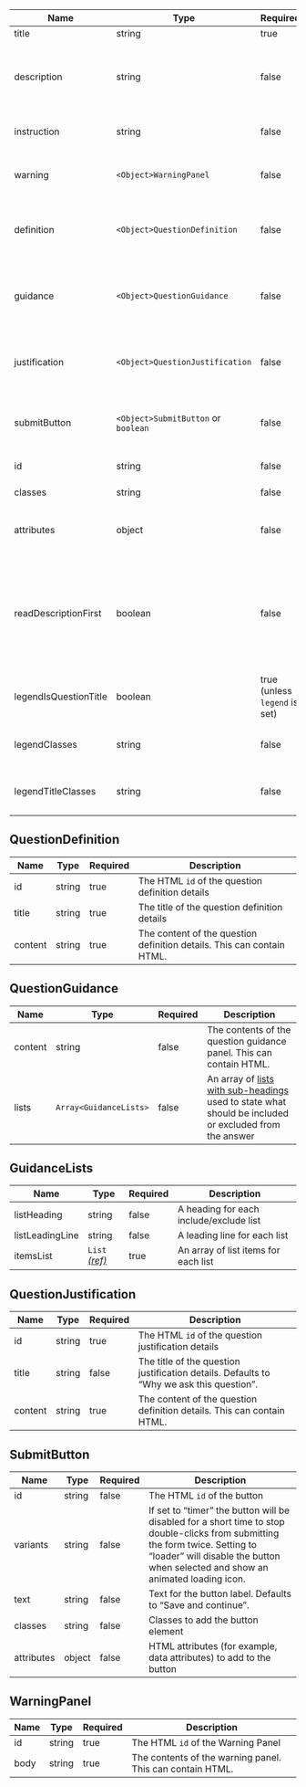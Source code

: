 | Name                  | Type                                | Required                      | Description                                                                                                                                                                                                              |
| --------------------- | ----------------------------------- | ----------------------------- | ------------------------------------------------------------------------------------------------------------------------------------------------------------------------------------------------------------------------ |
| title                 | string                              | true                          | The question heading                                                                                                                                                                                                     |
| description           | string                              | false                         | The question description to be used to provide added context to the question. This can contain HTML.                                                                                                                     |
| instruction           | string                              | false                         | An interviewer instruction. This can contain HTML.                                                                                                                                                                       |
| warning               | `<Object>WarningPanel`              | false                         | Settings for the [WarningPanel](#warningpanel) to be used when a warning message is required                                                                                                                             |
| definition            | `<Object>QuestionDefinition`        | false                         | Settings for the [question definition](#questiondefinition) to be used to define a word or acronym that is in the question                                                                                               |
| guidance              | `<Object>QuestionGuidance`          | false                         | Settings for the [question guidance](#questionguidance) to be used to state what should be included or excluded from the answer                                                                                          |
| justification         | `<Object>QuestionJustification`     | false                         | Settings for the [question justification](#questionjustification) to be used to explain why a question is being asked                                                                                                    |
| submitButton          | `<Object>SubmitButton` or `boolean` | false                         | Settings for the [submit button](#submitbutton). If a value of `true` is provided, default attributes will be used.                                                                                                      |
| id                    | string                              | false                         | The HTML `id` for the component                                                                                                                                                                                          |
| classes               | string                              | false                         | Classes to add the component                                                                                                                                                                                             |
| attributes            | object                              | false                         | HTML attributes (for example, data attributes) to add to the component                                                                                                                                                   |
| readDescriptionFirst  | boolean                             | false                         | Set to “true” to make screen readers read out question description first. Used in the [relationships pattern](/patterns/relationships) where the description instructs the user to complete the sentence in the heading. |
| legendIsQuestionTitle | boolean                             | true (unless `legend` is set) | Creates an `h1` inside the `legend`. Use when there is only a single fieldset on the page                                                                                                                                |
| legendClasses         | string                              | false                         | Classes to apply to the HTML `legend` element when using `legendIsQuestionTitle`                                                                                                                                         |
| legendTitleClasses    | string                              | false                         | Classes to apply to the `h1` heading element when using `legendIsQuestionTitle`                                                                                                                                          |

## QuestionDefinition

| Name    | Type   | Required | Description                                                            |
| ------- | ------ | -------- | ---------------------------------------------------------------------- |
| id      | string | true     | The HTML `id` of the question definition details                       |
| title   | string | true     | The title of the question definition details                           |
| content | string | true     | The content of the question definition details. This can contain HTML. |

## QuestionGuidance

| Name    | Type                   | Required | Description                                                                                                             |
| ------- | ---------------------- | -------- | ----------------------------------------------------------------------------------------------------------------------- |
| content | string                 | false    | The contents of the question guidance panel. This can contain HTML.                                                     |
| lists   | `Array<GuidanceLists>` | false    | An array of [lists with sub-headings](#guidancelists) used to state what should be included or excluded from the answer |

## GuidanceLists

| Name            | Type                                            | Required | Description                             |
| --------------- | ----------------------------------------------- | -------- | --------------------------------------- |
| listHeading     | string                                          | false    | A heading for each include/exclude list |
| listLeadingLine | string                                          | false    | A leading line for each list            |
| itemsList       | `List` [_(ref)_](/foundations/typography#lists) | true     | An array of list items for each list    |

## QuestionJustification

| Name    | Type   | Required | Description                                                                              |
| ------- | ------ | -------- | ---------------------------------------------------------------------------------------- |
| id      | string | true     | The HTML `id` of the question justification details                                      |
| title   | string | false    | The title of the question justification details. Defaults to “Why we ask this question”. |
| content | string | true     | The content of the question definition details. This can contain HTML.                   |

## SubmitButton

| Name       | Type   | Required | Description                                                                                                                                                                                                       |
| ---------- | ------ | -------- | ----------------------------------------------------------------------------------------------------------------------------------------------------------------------------------------------------------------- |
| id         | string | false    | The HTML `id` of the button                                                                                                                                                                                       |
| variants   | string | false    | If set to “timer” the button will be disabled for a short time to stop double-clicks from submitting the form twice. Setting to “loader” will disable the button when selected and show an animated loading icon. |
| text       | string | false    | Text for the button label. Defaults to “Save and continue”.                                                                                                                                                       |
| classes    | string | false    | Classes to add the button element                                                                                                                                                                                 |
| attributes | object | false    | HTML attributes (for example, data attributes) to add to the button                                                                                                                                               |

## WarningPanel

| Name | Type   | Required | Description                                               |
| ---- | ------ | -------- | --------------------------------------------------------- |
| id   | string | true     | The HTML `id` of the Warning Panel                        |
| body | string | true     | The contents of the warning panel. This can contain HTML. |
